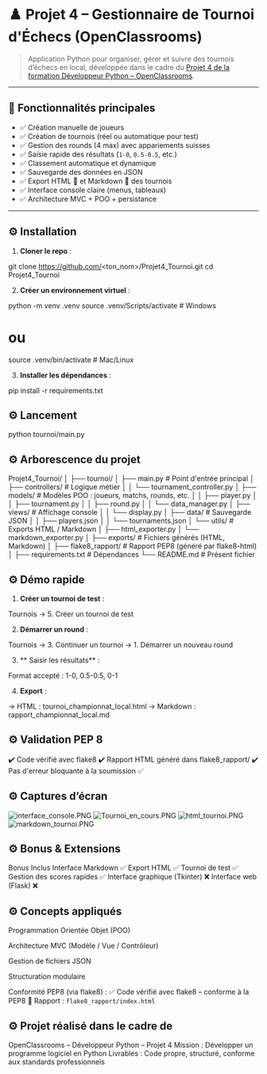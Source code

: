 # ♟️ Projet 4 – Gestionnaire de Tournoi d'Échecs (OpenClassrooms)

> Application Python pour organiser, gérer et suivre des tournois d’échecs en local, développée dans le cadre du [Projet 4 de la formation Développeur Python – OpenClassrooms](https://openclassrooms.com/fr/projects/834).

---

## 🚀 Fonctionnalités principales

- ✅ Création manuelle de joueurs
- ✅ Création de tournois (réel ou automatique pour test)
- ✅ Gestion des rounds (4 max) avec appariements suisses
- ✅ Saisie rapide des résultats (`1-0`, `0.5-0.5`, etc.)
- ✅ Classement automatique et dynamique
- ✅ Sauvegarde des données en JSON
- ✅ Export HTML 🧾 et Markdown 📄 des tournois
- ✅ Interface console claire (menus, tableaux)
- ✅ Architecture MVC + POO + persistance

---

## ⚙️ Installation

1. **Cloner le repo** :

git clone https://github.com/<ton_nom>/Projet4_Tournoi.git
cd Projet4_Tournoi

2. **Créer un environnement virtuel** :

python -m venv .venv
source .venv/Scripts/activate  # Windows
# ou
source .venv/bin/activate  # Mac/Linux

3. **Installer les dépendances** :

pip install -r requirements.txt


## ⚙️ Lancement

python tournoi/main.py



## ⚙️ Arborescence du projet

Projet4_Tournoi/
│
├── tournoi/
│   ├── main.py                    # Point d'entrée principal
│   ├── controllers/               # Logique métier
│   │   └── tournament_controller.py
│   ├── models/                    # Modèles POO : joueurs, matchs, rounds, etc.
│   │   ├── player.py
│   │   ├── tournament.py
│   │   ├── round.py
│   │   └── data_manager.py
│   ├── views/                     # Affichage console
│   │   └── display.py
│   ├── data/                      # Sauvegarde JSON
│   │   ├── players.json
│   │   └── tournaments.json
│   └── utils/                     # Exports HTML / Markdown
│       ├── html_exporter.py
│       └── markdown_exporter.py
│
├── exports/                       # Fichiers générés (HTML, Markdown)
│
├── flake8_rapport/                # Rapport PEP8 (généré par flake8-html)
│
├── requirements.txt               # Dépendances
└── README.md                      # Présent fichier


## ⚙️ Démo rapide

1.  **Créer un tournoi de test** :

Tournois → 5. Créer un tournoi de test

2. **Démarrer un round** :

Tournois → 3. Continuer un tournoi → 1. Démarrer un nouveau round

3. ** Saisir les résultats** :

Format accepté : 1-0, 0.5-0.5, 0-1

4. **Export** :

→ HTML : tournoi_championnat_local.html
→ Markdown : rapport_championnat_local.md



## ⚙️ Validation PEP 8


✔️ Code vérifié avec flake8
✔️ Rapport HTML généré dans flake8_rapport/
✔️ Pas d'erreur bloquante à la soumission ✅


## ⚙️ Captures d’écran


![interface_console.PNG](captures%20d%27ecran/interface_console.PNG)
![Tournoi_en_cours.PNG](captures%20d%27ecran/Tournoi_en_cours.PNG)
![html_tournoi.PNG](captures%20d%27ecran/html_tournoi.PNG)
![markdown_tournoi.PNG](captures%20d%27ecran/markdown_tournoi.PNG)


## ⚙️ Bonus & Extensions

Bonus	Inclus
Interface Markdown	✅
Export HTML	✅
Tournoi de test	✅
Gestion des scores rapides	✅
Interface graphique (Tkinter)	❌
Interface web (Flask)	❌


## ⚙️ Concepts appliqués

Programmation Orientée Objet (POO)

Architecture MVC (Modèle / Vue / Contrôleur)

Gestion de fichiers JSON

Structuration modulaire

Conformité PEP8 (via flake8) :
        ✅ Code vérifié avec flake8 – conforme à la PEP8
        📄 Rapport : `flake8_rapport/index.html`


## ⚙️ Projet réalisé dans le cadre de

 OpenClassrooms – Développeur Python – Projet 4
Mission : Développer un programme logiciel en Python
Livrables : Code propre, structuré, conforme aux standards professionnels


